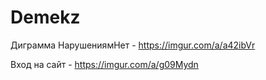 # Demekz

Диграмма НарушениямНет - https://imgur.com/a/a42ibVr

Вход на сайт - https://imgur.com/a/g09Mydn
